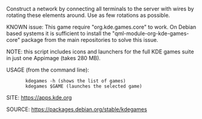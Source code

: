 
 Construct a network by connecting all terminals to the server
 with wires by rotating these elements around. Use as few
 rotations as possible. 
 
 KNOWN issue:
 This game require "org.kde.games.core" to work. 
 On Debian based systems it is sufficient to install the 
 "qml-module-org-kde-games-core" package from the main
 repositories to solve this issue.
 
 NOTE: this script includes icons and launchers for the 
 full KDE games suite in just one Appimage (takes 280 MB).
 
 USAGE (from the command line):
 
           kdegames -h (shows the list of games)
           kdegames $GAME (launches the selected game)
           
 SITE: https://apps.kde.org

 SOURCE: https://packages.debian.org/stable/kdegames

